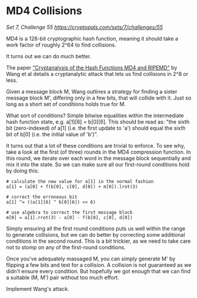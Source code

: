 # MD4 Collisions

_Set 7, Challenge 55_
_https://cryptopals.com/sets/7/challenges/55_

MD4 is a 128-bit cryptographic hash function, meaning it should take a work factor of roughly 2^64 to find collisions.

It turns out we can do much better.

The paper ["Cryptanalysis of the Hash Functions MD4 and RIPEMD"](http://dx.doi.org/10.1007/11426639_1) by Wang et al details a cryptanalytic attack that lets us find collisions in 2^8 or less.

Given a message block M, Wang outlines a strategy for finding a sister message block M', differing only in a few bits, that will collide with it. Just so long as a short set of conditions holds true for M.

What sort of conditions? Simple bitwise equalities within the intermediate hash function state, e.g. a[1][6] = b[0][6]. This should be read as: "the sixth bit (zero-indexed) of a[1] (i.e. the first update to 'a') should equal the sixth bit of b[0] (i.e. the initial value of 'b')".

It turns out that a lot of these conditions are trivial to enforce. To see why, take a look at the first (of three) rounds in the MD4 compression function. In this round, we iterate over each word in the message block sequentially and mix it into the state. So we can make sure all our first-round conditions hold by doing this:

    # calculate the new value for a[1] in the normal fashion
    a[1] = (a[0] + f(b[0], c[0], d[0]) + m[0]).lrot(3)

    # correct the erroneous bit
    a[1] ^= ((a[1][6] ^ b[0][6]) << 6)

    # use algebra to correct the first message block
    m[0] = a[1].rrot(3) - a[0] - f(b[0], c[0], d[0])

Simply ensuring all the first round conditions puts us well within the range to generate collisions, but we can do better by correcting some additional conditions in the second round. This is a bit trickier, as we need to take care not to stomp on any of the first-round conditions.

Once you've adequately massaged M, you can simply generate M' by flipping a few bits and test for a collision. A collision is not guaranteed as we didn't ensure every condition. But hopefully we got enough that we can find a suitable (M, M') pair without too much effort.

Implement Wang's attack.
